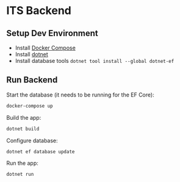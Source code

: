 # ITS Backend

## Setup Dev Environment
- Install [Docker Compose](https://docs.docker.com/compose/)
- Install [dotnet](https://dotnet.microsoft.com/en-us/download/dotnet/7.0)
- Install database tools `dotnet tool install --global dotnet-ef`

## Run Backend
Start the database (it needs to be running for the EF Core):
```bash
docker-compose up
```
Build the app:
```bash
dotnet build
```
Configure database:
```bash
dotnet ef database update
```
Run the app:
```bash
dotnet run
```